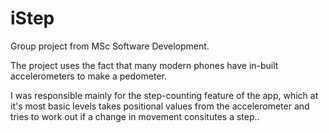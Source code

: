 # iStep

Group project from MSc Software Development.

The project uses the fact that many modern phones have in-built accelerometers to make a pedometer.

I was responsible mainly for the step-counting feature of the app, which at it's most basic levels takes positional values from the
accelerometer and tries to work out if a change in movement consitutes a step..
